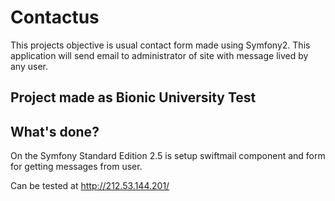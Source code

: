 Contactus
========================

This projects objective is usual contact form made using Symfony2.
This application will send email to administrator of site with message lived by 
any user.


Project made as Bionic University Test
--------------------------------------


What's done?
---------------

On the Symfony Standard Edition 2.5 is setup swiftmail component and form 
for getting messages from user.

Can be tested at http://212.53.144.201/
